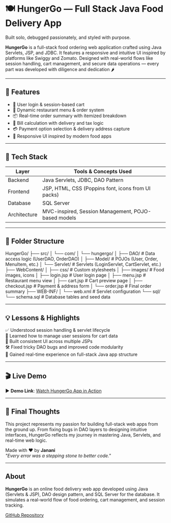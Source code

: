 # 🍽️ HungerGo — Full Stack Java Food Delivery App

Built solo, debugged passionately, and styled with purpose.

**HungerGo** is a full-stack food ordering web application crafted using Java Servlets, JSP, and JDBC. It features a responsive and intuitive UI inspired by platforms like Swiggy and Zomato. Designed with real-world flows like session handling, cart management, and secure data operations — every part was developed with diligence and dedication 🌶️

---

## 🚀 Features

- 👤 User login & session-based cart
- 🛒 Dynamic restaurant menu & order system
- 📦 Real-time order summary with itemized breakdown
- 🧾 Bill calculation with delivery and tax logic
- 💳 Payment option selection & delivery address capture
- 📱 Responsive UI inspired by modern food apps

---

## 🧰 Tech Stack

| Layer      | Tools & Concepts Used                                  |
|------------|--------------------------------------------------------|
| Backend    | Java Servlets, JDBC, DAO Pattern                       |
| Frontend   | JSP, HTML, CSS (Poppins font, icons from UI packs)     |
| Database   | SQL Server                                             |
| Architecture | MVC-inspired, Session Management, POJO-based models |

---

## 📁 Folder Structure
HungerGo/
├── src/
│ └── com/
│ └── hungergo/
│ ├── DAO/ # Data access logic (UserDAO, OrderDAO)
│ ├── Model/ # POJOs (User, Order, MenuItem, etc.)
│ └── Servlet/ # Servlets (LoginServlet, CartServlet, etc.)
├── WebContent/
│ ├── css/ # Custom stylesheets
│ ├── images/ # Food images, icons
│ ├── login.jsp # User login page
│ ├── menu.jsp # Restaurant menu view
│ ├── cart.jsp # Cart preview page
│ ├── checkout.jsp # Payment & address form
│ └── order.jsp # Final order summary
├── WEB-INF/
│ └── web.xml # Servlet configuration
└── sql/
└── schema.sql # Database tables and seed data 


---

## 💡 Lessons & Highlights

✅ Understood session handling & servlet lifecycle  
🧠 Learned how to manage user sessions for cart data  
🎨 Built consistent UI across multiple JSPs  
🛠️ Fixed tricky DAO bugs and improved code modularity  
🌱 Gained real-time experience on full-stack Java app structure  

---

## 🎬 Live Demo

▶️ **Demo Link**: [Watch HungerGo App in Action](https://streamable.com/r9sn84)

---

## 🌈 Final Thoughts

This project represents my passion for building full-stack web apps from the ground up. From fixing bugs in DAO layers to designing intuitive interfaces, HungerGo reflects my journey in mastering Java, Servlets, and real-time web logic.

Made with ❤️ by **Janani**  
_"Every error was a stepping stone to better code."_

---

## About

**HungerGo** is an online food delivery web app developed using Java (Servlets & JSP), DAO design pattern, and SQL Server for the database. It simulates a real-world flow of food ordering, cart management, and session tracking.

[GitHub Repository](https://github.com/Janani-37/HungerGo)

